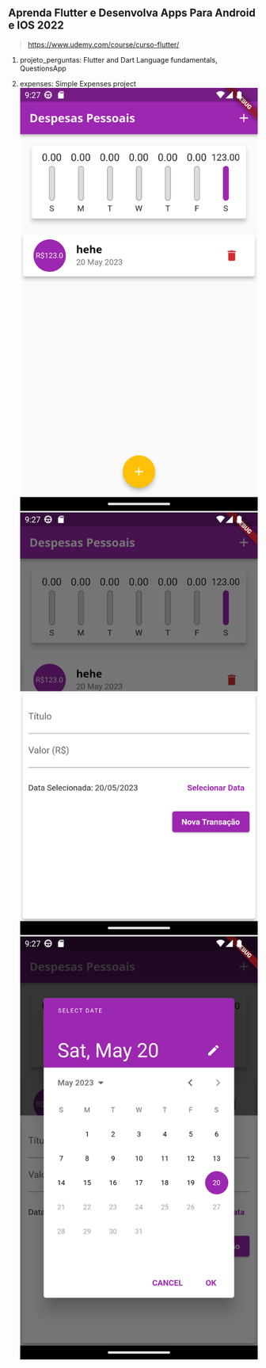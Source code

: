## Aprenda Flutter e Desenvolva Apps Para Android e IOS 2022
> https://www.udemy.com/course/curso-flutter/

1. projeto_perguntas: Flutter and Dart Language fundamentals, QuestionsApp

2. expenses: Simple Expenses project
![Home Page](https://github.com/jackanakin/Flutter-Udemy/blob/main/expenses/result/list.png)
![New Expense](https://github.com/jackanakin/Flutter-Udemy/blob/main/expenses/result/newexpense.png)
![Date Picker](https://github.com/jackanakin/Flutter-Udemy/blob/main/expenses/result/datepicker.png)
